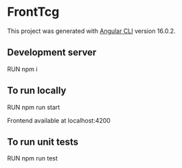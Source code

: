 # FrontTcg

This project was generated with [Angular CLI](https://github.com/angular/angular-cli) version 16.0.2.

## Development server

RUN npm i

## To run locally
RUN npm run start

Frontend available at localhost:4200

## To run unit tests
RUN npm run test
